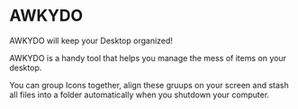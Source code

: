 # AWKYDO
AWKYDO will keep your Desktop organized!

AWKYDO is a handy tool that helps you manage the mess of items on your desktop.

You can group Icons together, align these gruups on your screen and stash all files into a folder automatically when you shutdown your computer. 
